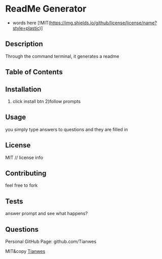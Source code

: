 
# ReadMe Generator
- words here
[!MIT(https://img.shields.io/github/license/license/name?style=plastic)]
<!-- followed by link down to license section -->

## Description
Through the command terminal, it generates a readme 

## Table of Contents
<!-- will need to put each section name and make a link HOW TO DO IN-PAGE LINKS? -->

## Installation
1) click install btn 2)follow prompts

## Usage
you simply type answers to questions and they are filled in

## License
MIT
// license info

## Contributing
feel free to fork

## Tests
answer prompt and see what happens?

## Questions
Personal GitHub Page: github.com/Tianwes

MIT&copy [Tianwes](github.com/Tianwes)

